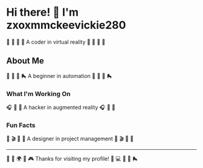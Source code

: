 # Hi there! 👋 I'm zxoxmmckeevickie280

🌺 🥊 🎣 🏹 A coder in virtual reality 🌺 🥊 🎣 🏹

## About Me
🎰 🛶 🎳 🛼 A beginner in automation 🎰 🛶 🎳 🛼

### What I'm Working On
🎧 🎽 🎺 A hacker in augmented reality 🎧 🎽 🎺

### Fun Facts
🎾 🎬 🎺 🎱 A designer in project management 🎾 🎬 🎺 🎱

---
🎪 🚵 🌍 🎽 🎮 Thanks for visiting my profile! 🌟 💻 🛶 🎳 🛼
